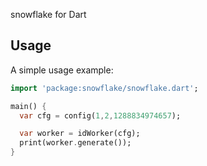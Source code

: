 snowflake for Dart

## Usage

A simple usage example:

```dart
import 'package:snowflake/snowflake.dart';

main() {
  var cfg = config(1,2,1288834974657);

  var worker = idWorker(cfg);
  print(worker.generate());
}
```
